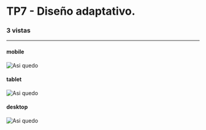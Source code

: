 # TP7 - Diseño adaptativo. 
### 3 vistas
-------------------------------------------------------------------------
#### mobile
![Asi quedo](https://github.com/MaximilianoAlonso/tp8-Modulo-4-PG---Posicionamiento-avanzado-FlexBox---Mercado-Liebre-4/blob/master/mobile.jpg)


#### tablet
![Asi quedo](https://github.com/MaximilianoAlonso/tp8-Modulo-4-PG---Posicionamiento-avanzado-FlexBox---Mercado-Liebre-4/blob/master/tablet.jpg)


#### desktop
![Asi quedo](https://github.com/MaximilianoAlonso/tp8-Modulo-4-PG---Posicionamiento-avanzado-FlexBox---Mercado-Liebre-4/blob/master/desktop.jpg)

